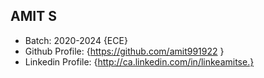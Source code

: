 ## AMIT S
- Batch: 2020-2024 {ECE}
- Github Profile: {https://github.com/amit991922 }
- Linkedin Profile: {http://ca.linkedin.com/in/linkeamitse.}
